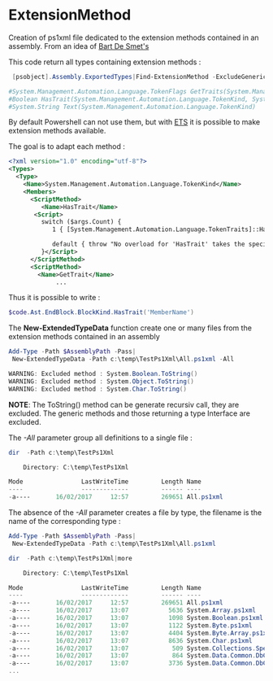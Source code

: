 # ExtensionMethod
Creation of ps1xml file dedicated to the extension methods contained in an assembly.
From an idea of [Bart De Smet's](http://bartdesmet.net/blogs/bart/archive/2007/09/06/extension-methods-in-windows-powershell.aspx)

This code return all types containing extension methods :
```Powershell
 [psobject].Assembly.ExportedTypes|Find-ExtensionMethod -ExcludeGeneric|%  {$_.ToString()}

#System.Management.Automation.Language.TokenFlags GetTraits(System.Management.Automation.Language.TokenKind)
#Boolean HasTrait(System.Management.Automation.Language.TokenKind, System.Management.Automation.Language.TokenFlags)
#System.String Text(System.Management.Automation.Language.TokenKind)
```
By default Powershell can not use them, but with [ETS](https://msdn.microsoft.com/en-us/library/dd878306(v=vs.85).aspx) it is possible to make extension methods available.

The goal is to adapt each method  :
```xml
<?xml version="1.0" encoding="utf-8"?>
<Types>
  <Type>
    <Name>System.Management.Automation.Language.TokenKind</Name>
    <Members>
      <ScriptMethod>
         <Name>HasTrait</Name>
       <Script>
         switch ($args.Count) {
            1 { [System.Management.Automation.Language.TokenTraits]::HasTrait($this,$args[0])}

            default { throw "No overload for 'HasTrait' takes the specified number of parameters ($($args.Count))." }
         }</Script>
      </ScriptMethod>
      <ScriptMethod>
        <Name>GetTrait</Name>
             ...
```
Thus it is possible to write :
```Powershell
$code.Ast.EndBlock.BlockKind.HasTrait('MemberName')
```
The **New-ExtendedTypeData** function create one or many files from the extension methods contained in an assembly
```Powershell
Add-Type -Path $AssemblyPath -Pass|
 New-ExtendedTypeData -Path c:\temp\TestPs1Xml\All.ps1xml -All

WARNING: Excluded method : System.Boolean.ToString()
WARNING: Excluded method : System.Object.ToString()
WARNING: Excluded method : System.Char.ToString()
```
**NOTE**:
The ToString() method can be generate recursiv call, they are excluded.
The generic methods and those returning a type Interface are excluded.

The _-All_ parameter group all definitions to a single file :
```Powershell
dir  -Path c:\temp\TestPs1Xml

    Directory: C:\temp\TestPs1Xml

Mode                LastWriteTime         Length Name
----                -------------         ------ ----
-a----       16/02/2017     12:57         269651 All.ps1xml
```
The absence of the _-All_ parameter creates a file by type, the filename is the name of the corresponding type :
```Powershell
Add-Type -Path $AssemblyPath -Pass|
 New-ExtendedTypeData -Path c:\temp\TestPs1Xml\All.ps1xml

dir  -Path c:\temp\TestPs1Xml|more

    Directory: C:\temp\TestPs1Xml

Mode                LastWriteTime         Length Name
----                -------------         ------ ----
-a----       16/02/2017     12:57         269651 All.ps1xml
-a----       16/02/2017     13:07           5636 System.Array.ps1xml
-a----       16/02/2017     13:07           1098 System.Boolean.ps1xml
-a----       16/02/2017     13:07           1122 System.Byte.ps1xml
-a----       16/02/2017     13:07           4404 System.Byte.Array.ps1xml
-a----       16/02/2017     13:07           8636 System.Char.ps1xml
-a----       16/02/2017     13:07            509 System.Collections.Specialized.NameValueCollection.ps1xml
-a----       16/02/2017     13:07            864 System.Data.Common.DbCommand.ps1xml
-a----       16/02/2017     13:07           3736 System.Data.Common.DbConnection.ps1xml
...
```